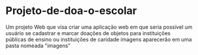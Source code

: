 # Projeto-de-doa-o-escolar
Um projeto Web que visa criar uma aplicação web em que seria possível um usuário se cadastrar e marcar doações de objetos para instituições públicas de ensino ou instituições de caridade
imagens aparecerão em uma pasta nomeada "imagens"
